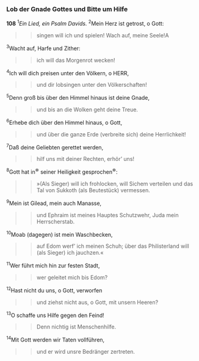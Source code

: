 ### Lob der Gnade Gottes und Bitte um Hilfe

__108__
<sup>1</sup><em>Ein Lied, ein Psalm Davids.</em>
<sup>2</sup>Mein Herz ist getrost, o Gott:
<blockquote>
<blockquote>
singen will ich und spielen!
Wach auf, meine Seele!<span data-param="f3_19_108_2A" class="fussnote">A</span>
</blockquote>
</blockquote>
<sup>3</sup>Wacht auf, Harfe und Zither:
<blockquote>
<blockquote>
ich will das Morgenrot wecken!
</blockquote>
</blockquote>
<sup>4</sup>Ich will dich preisen unter den Völkern, o HERR,
<blockquote>
<blockquote>
und dir lobsingen unter den Völkerschaften!
</blockquote>
</blockquote>
<sup>5</sup>Denn groß bis über den Himmel hinaus ist deine Gnade,
<blockquote>
<blockquote>
und bis an die Wolken geht deine Treue.
</blockquote>
</blockquote>
<sup>6</sup>Erhebe dich über den Himmel hinaus, o Gott,
<blockquote>
<blockquote>
und über die ganze Erde (verbreite sich) deine Herrlichkeit!
</blockquote>
</blockquote>
<sup>7</sup>Daß deine Geliebten gerettet werden,
<blockquote>
<blockquote>
hilf uns mit deiner Rechten, erhör’ uns!
</blockquote>
</blockquote>
<sup>8</sup>Gott hat in<sup title="oder: bei">&#x2732;</sup> seiner Heiligkeit gesprochen<sup title="= verheißen">&#x2732;</sup>:
<blockquote>
<blockquote>
»(Als Sieger) will ich frohlocken, will Sichem verteilen
und das Tal von Sukkoth (als Beutestück) vermessen.
</blockquote>
</blockquote>
<sup>9</sup>Mein ist Gilead, mein auch Manasse,
<blockquote>
<blockquote>
und Ephraim ist meines Hauptes Schutzwehr,
Juda mein Herrscherstab.
</blockquote>
</blockquote>
<sup>10</sup>Moab (dagegen) ist mein Waschbecken,
<blockquote>
<blockquote>
auf Edom werf’ ich meinen Schuh;
über das Philisterland will (als Sieger) ich jauchzen.«
</blockquote>
</blockquote>
<sup>11</sup>Wer führt mich hin zur festen Stadt,
<blockquote>
<blockquote>
wer geleitet mich bis Edom?
</blockquote>
</blockquote>
<sup>12</sup>Hast nicht du uns, o Gott, verworfen
<blockquote>
<blockquote>
und ziehst nicht aus, o Gott, mit unsern Heeren?
</blockquote>
</blockquote>
<sup>13</sup>O schaffe uns Hilfe gegen den Feind!
<blockquote>
<blockquote>
Denn nichtig ist Menschenhilfe.
</blockquote>
</blockquote>
<sup>14</sup>Mit Gott werden wir Taten vollführen,
<blockquote>
<blockquote>
und er wird unsre Bedränger zertreten.
</blockquote>
</blockquote>